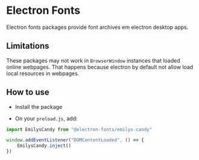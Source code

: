 # Electron Fonts

Electron fonts packages provide font archives em electron desktop apps.

## Limitations

These packages may not work in `BrowserWindow` instances that loaded online webpages. That happens because electron by default not allow load local resources in webpages.

## How to use

* Install the package

* On your `preload.js`, add:

```ts
import EmilysCandy from "@electron-fonts/emilys-candy"

window.addEventListener("DOMContentLoaded", () => {
    EmilysCandy.inject()
})
```